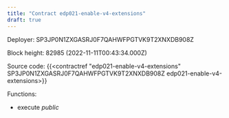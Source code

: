 ```yaml
---
title: "Contract edp021-enable-v4-extensions"
draft: true
---
```

Deployer: SP3JP0N1ZXGASRJ0F7QAHWFPGTVK9T2XNXDB908Z


 



Block height: 82985 (2022-11-11T00:43:34.000Z)

Source code: {{<contractref "edp021-enable-v4-extensions" SP3JP0N1ZXGASRJ0F7QAHWFPGTVK9T2XNXDB908Z edp021-enable-v4-extensions>}}

Functions:

* execute _public_
